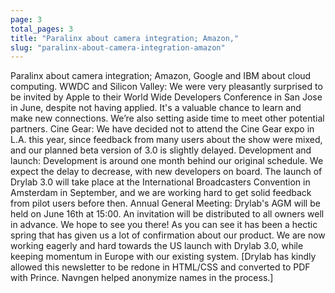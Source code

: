 ```yaml
---
page: 3
total_pages: 3
title: "Paralinx about camera integration; Amazon,"
slug: "paralinx-about-camera-integration-amazon"
---
```


Paralinx about camera integration; Amazon,
Google and IBM about cloud computing.
WWDC and Silicon Valley: We were very
pleasantly surprised to be invited by Apple to
their World Wide Developers Conference in
San Jose in June, despite not having applied.
It's a valuable chance to learn and make new
connections. We’re also setting aside time to
meet other potential partners.
Cine Gear: We have decided not to attend
the Cine Gear expo in L.A. this year, since
feedback from many users about the show
were mixed, and our planned beta version of
3.0 is slightly delayed.
Development and launch: Development
is around one month behind our original
schedule. We expect the delay to decrease,
with new developers on board.
The launch of Drylab 3.0 will take place at
the International Broadcasters Convention
in Amsterdam in September, and we are
working hard to get solid feedback from pilot
users before then.
Annual General Meeting: Drylab's AGM
will be held on June 16th at 15:00. An
invitation will be distributed to all owners
well in advance. We hope to see you there!
As you can see it has been a hectic
spring that has given us a lot of
confirmation about our product. We
are now working eagerly and hard
towards the US launch with Drylab 3.0,
while keeping momentum in Europe
with our existing system.
[Drylab has kindly allowed this newsletter to be redone in HTML/CSS and converted to PDF
with Prince. Navngen helped anonymize names in the process.]